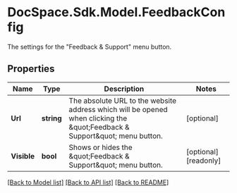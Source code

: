 # DocSpace.Sdk.Model.FeedbackConfig
The settings for the \"Feedback & Support\" menu button.

## Properties

Name | Type | Description | Notes
------------ | ------------- | ------------- | -------------
**Url** | **string** | The absolute URL to the website address which will be opened when clicking the \&quot;Feedback &amp; Support\&quot; menu button. | [optional] 
**Visible** | **bool** | Shows or hides the \&quot;Feedback &amp; Support\&quot; menu button. | [optional] [readonly] 

[[Back to Model list]](../README.md#documentation-for-models) [[Back to API list]](../README.md#documentation-for-api-endpoints) [[Back to README]](../README.md)

